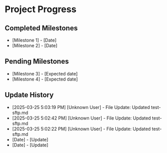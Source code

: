 # Project Progress

## Completed Milestones
- [Milestone 1] - [Date]
- [Milestone 2] - [Date]

## Pending Milestones
- [Milestone 3] - [Expected date]
- [Milestone 4] - [Expected date]

## Update History

- [2025-03-25 5:03:19 PM] [Unknown User] - File Update: Updated test-sftp.md
- [2025-03-25 5:02:42 PM] [Unknown User] - File Update: Updated test-sftp.md
- [2025-03-25 5:02:22 PM] [Unknown User] - File Update: Updated test-sftp.md
- [Date] - [Update]
- [Date] - [Update]
